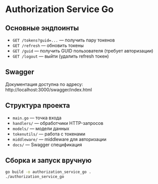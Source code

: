 # Authorization Service Go


## Основные эндпоинты

- `GET /tokens?guid=...` — получить пару токенов
- `GET /refresh` — обновить токены
- `GET /guid` — получить GUID пользователя (требует авторизации)
- `GET /logout` — выйти (удалить refresh токен)

## Swagger

Документация доступна по адресу: http://localhost:3000/swagger/index.html

## Структура проекта
- `main.go` — точка входа
- `handlers/` — обработчики HTTP-запросов
- `models/` — модели данных
- `tokenutils/` — работа с токенами
- `middleware/` — middleware для авторизации
- `docs/` — Swagger спецификация

## Сборка и запуск вручную
```sh
go build -o authorization_service_go .
./authorization_service_go
```
